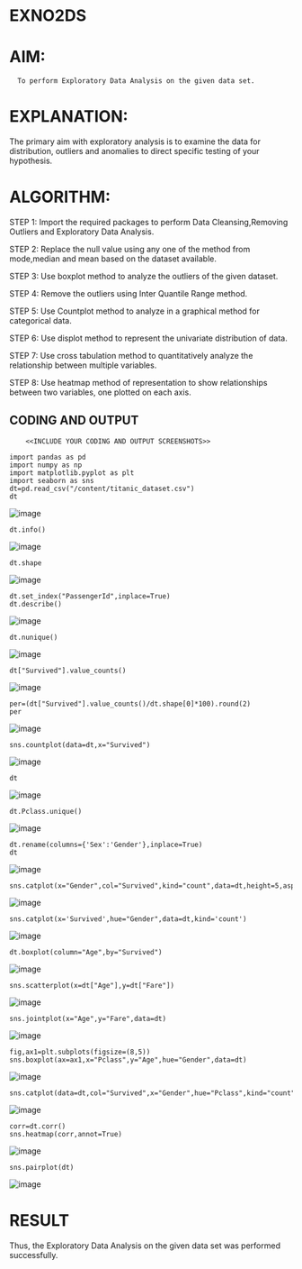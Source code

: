 # EXNO2DS
# AIM:
      To perform Exploratory Data Analysis on the given data set.
      
# EXPLANATION:
  The primary aim with exploratory analysis is to examine the data for distribution, outliers and anomalies to direct specific testing of your hypothesis.
  
# ALGORITHM:
STEP 1: Import the required packages to perform Data Cleansing,Removing Outliers and Exploratory Data Analysis.

STEP 2: Replace the null value using any one of the method from mode,median and mean based on the dataset available.

STEP 3: Use boxplot method to analyze the outliers of the given dataset.

STEP 4: Remove the outliers using Inter Quantile Range method.

STEP 5: Use Countplot method to analyze in a graphical method for categorical data.

STEP 6: Use displot method to represent the univariate distribution of data.

STEP 7: Use cross tabulation method to quantitatively analyze the relationship between multiple variables.

STEP 8: Use heatmap method of representation to show relationships between two variables, one plotted on each axis.

## CODING AND OUTPUT
        <<INCLUDE YOUR CODING AND OUTPUT SCREENSHOTS>>
```
import pandas as pd
import numpy as np
import matplotlib.pyplot as plt
import seaborn as sns
dt=pd.read_csv("/content/titanic_dataset.csv")
dt
```
![image](https://github.com/user-attachments/assets/67192cb4-d87a-4e58-a6e6-d9546cfab66a)
```
dt.info()
```
![image](https://github.com/user-attachments/assets/fa89e61e-1fe0-4bce-bb03-5a6a650102c0)
```
dt.shape
```
![image](https://github.com/user-attachments/assets/a44a57ea-1915-4030-866b-2ceb1fd214f5)
```
dt.set_index("PassengerId",inplace=True)
dt.describe()
```
![image](https://github.com/user-attachments/assets/ab070be7-3d37-4c54-a9ad-4e6e858fadf3)
```
dt.nunique()
```
![image](https://github.com/user-attachments/assets/eb179d3c-fae9-435d-89a4-b8d6ba60a00f)
```
dt["Survived"].value_counts()
```
![image](https://github.com/user-attachments/assets/59feccd9-697f-48fe-bee0-104b2f23c771)
```
per=(dt["Survived"].value_counts()/dt.shape[0]*100).round(2)
per
```
![image](https://github.com/user-attachments/assets/c41cfa88-c080-4952-9b2b-9bbcac73315c)
```
sns.countplot(data=dt,x="Survived")
```
![image](https://github.com/user-attachments/assets/f82ed1f7-bb05-46ee-8cbd-02dacdc23cf5)
```
dt
```
![image](https://github.com/user-attachments/assets/512180bf-2146-41b4-ac9e-a9221718693e)
```
dt.Pclass.unique()
```
![image](https://github.com/user-attachments/assets/527e0eeb-1846-464b-bda8-39c0c7a4c8e3)
```
dt.rename(columns={'Sex':'Gender'},inplace=True)
dt
```
![image](https://github.com/user-attachments/assets/23335e18-621a-444d-8e35-d645f1a0aede)
```
sns.catplot(x="Gender",col="Survived",kind="count",data=dt,height=5,aspect=.7)
```
![image](https://github.com/user-attachments/assets/0cc0ff83-67a2-4b81-895d-8855aae1f38e)
```
sns.catplot(x='Survived',hue="Gender",data=dt,kind='count')
```
![image](https://github.com/user-attachments/assets/215e067f-5359-4135-9eee-b2789d13a4f2)
```
dt.boxplot(column="Age",by="Survived")
```
![image](https://github.com/user-attachments/assets/c087907c-61ea-4fe1-871d-78d2a7386e0c)
```
sns.scatterplot(x=dt["Age"],y=dt["Fare"])
```
![image](https://github.com/user-attachments/assets/4bbf7617-2f24-4742-b4cb-adf8fe18aa4f)
```
sns.jointplot(x="Age",y="Fare",data=dt)
```
![image](https://github.com/user-attachments/assets/231299d0-54ee-4c63-ac3c-4212b6f70501)
```
fig,ax1=plt.subplots(figsize=(8,5))
sns.boxplot(ax=ax1,x="Pclass",y="Age",hue="Gender",data=dt)
```
![image](https://github.com/user-attachments/assets/ea347369-84d3-4299-9f61-dd0f986fa3c1)
```
sns.catplot(data=dt,col="Survived",x="Gender",hue="Pclass",kind="count")
```
![image](https://github.com/user-attachments/assets/9c66a5a1-d63a-4d9e-aafe-142cec0ded97)
```
corr=dt.corr()
sns.heatmap(corr,annot=True)
```
![image](https://github.com/user-attachments/assets/fb6cd1c6-356a-42ce-9d48-a0a6fb094b49)
```
sns.pairplot(dt)
```
![image](https://github.com/user-attachments/assets/58a91c33-8743-43a3-8bdc-0357c484df7a)




















# RESULT
        
Thus, the Exploratory Data Analysis on the given data set was performed successfully.
